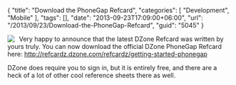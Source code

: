{
	"title": "Download the PhoneGap Refcard",
	"categories": [
		"Development",
		"Mobile"
	],
	"tags": [],
	"date": "2013-09-23T17:09:00+06:00",
	"url": "/2013/09/23/Download-the-PhoneGap-Refcard",
	"guid": "5045"
}

<img src="http://www.raymondcamden.com/images/thumb.png" style="float:left;margin-right:10px" /> <p>
Very happy to announce that the latest DZone Refcard was written by yours truly. You can now download the official DZone PhoneGap Refcard here: <a href="http://refcardz.dzone.com/refcardz/getting-started-phonegap">http://refcardz.dzone.com/refcardz/getting-started-phonegap</a>
</p>

<p>
DZone does require you to sign in, but it is entirely free, and there are a heck of a lot of other cool reference sheets there as well. 
</p>

<br clear="left">